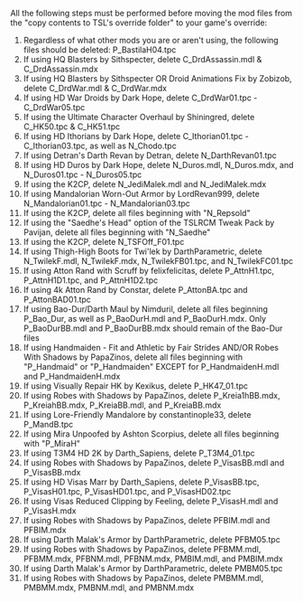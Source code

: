 All the following steps must be performed before moving the mod files from the "copy contents to TSL's override folder" to your game's override:

1. Regardless of what other mods you are or aren't using, the following files should be deleted: P_BastilaH04.tpc
2. If using HQ Blasters by Sithspecter, delete C_DrdAssassin.mdl & C_DrdAssassin.mdx
3. If using HQ Blasters by Sithspecter OR Droid Animations Fix by Zobizob, delete C_DrdWar.mdl & C_DrdWar.mdx
4. If using HD War Droids by Dark Hope, delete C_DrdWar01.tpc - C_DrdWar05.tpc
5. If using the Ultimate Character Overhaul by Shiningred, delete C_HK50.tpc & C_HK51.tpc
6. If using HD Ithorians by Dark Hope, delete C_Ithorian01.tpc - C_Ithorian03.tpc, as well as N_Chodo.tpc
7. If using Detran's Darth Revan by Detran, delete N_DarthRevan01.tpc
8. If using HD Duros by Dark Hope, delete N_Duros.mdl, N_Duros.mdx, and N_Duros01.tpc - N_Duros05.tpc
9. If using the K2CP, delete N_JediMalek.mdl and N_JediMalek.mdx
10. If using Mandalorian Worn-Out Armor by LordRevan999, delete N_Mandalorian01.tpc - N_Mandalorian03.tpc
11. If using the K2CP, delete all files beginning with "N_Repsold"
12. If using the "Saedhe's Head" option of the TSLRCM Tweak Pack by Pavijan, delete all files beginning with "N_Saedhe"
13. If using the K2CP, delete N_TSFOff_F01.tpc
14. If using Thigh-High Boots for Twi'lek by DarthParametric, delete N_TwilekF.mdl, N_TwilekF.mdx, N_TwilekFB01.tpc, and N_TwilekFC01.tpc
15. If using Atton Rand with Scruff by felixfelicitas, delete P_AttnH1.tpc, P_AttnH1D1.tpc, and P_AttnH1D2.tpc
16. If using 4k Atton Rand by Constar, delete P_AttonBA.tpc and P_AttonBAD01.tpc
17. If using Bao-Dur/Darth Maul by Nimduril, delete all files beginning P_Bao_Dur, as well as P_BaoDurH.mdl and P_BaoDurH.mdx. Only P_BaoDurBB.mdl and P_BaoDurBB.mdx should remain of the Bao-Dur files
18. If using Handmaiden - Fit and Athletic by Fair Strides AND/OR Robes With Shadows by PapaZinos, delete all files beginning with "P_Handmaid" or "P_Handmaiden" EXCEPT for P_HandmaidenH.mdl and P_HandmaidenH.mdx
19. If using Visually Repair HK by Kexikus, delete P_HK47_01.tpc
20. If using Robes with Shadows by PapaZinos, delete P_Kreia1hBB.mdx, P_KreiahBB.mdx, P_KreiaBB.mdl, and P_KreiaBB.mdx
21. If using Lore-Friendly Mandalore by constantinople33, delete P_MandB.tpc
22. If using Mira Unpoofed by Ashton Scorpius, delete all files beginning with "P_MiraH"
23. If using T3M4 HD 2K by Darth_Sapiens, delete P_T3M4_01.tpc
24. If using Robes with Shadows by PapaZinos, delete P_VisasBB.mdl and P_VisasBB.mdx
25. If using HD Visas Marr by Darth_Sapiens, delete P_VisasBB.tpc, P_VisasH01.tpc, P_VisasHD01.tpc, and P_VisasHD02.tpc
26. If using Visas Reduced Clipping by Feeling, delete P_VisasH.mdl and P_VisasH.mdx
27. If using Robes with Shadows by PapaZinos, delete PFBIM.mdl and PFBIM.mdx
28. If using Darth Malak's Armor by DarthParametric, delete PFBM05.tpc
29. If using Robes with Shadows by PapaZinos, delete PFBMM.mdl, PFBMM.mdx, PFBNM.mdl, PFBNM.mdx, PMBIM.mdl, and PMBIM.mdx
30. If using Darth Malak's Armor by DarthParametric, delete PMBM05.tpc
31. If using Robes with Shadows by PapaZinos, delete PMBMM.mdl, PMBMM.mdx, PMBNM.mdl, and PMBNM.mdx
